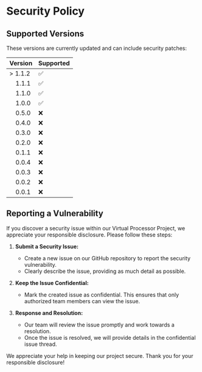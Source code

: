 # Security Policy

## Supported Versions

These versions are currently updated and can include security patches:

| Version     | Supported          |
| ----------- | ------------------ |
| > 1.1.2     | :white_check_mark: |
| &emsp;1.1.1 | :white_check_mark: |
| &emsp;1.1.0 | :white_check_mark: |
| &emsp;1.0.0 | :white_check_mark: |
| &emsp;0.5.0 | :x:                |
| &emsp;0.4.0 | :x:                |
| &emsp;0.3.0 | :x:                |
| &emsp;0.2.0 | :x:                |
| &emsp;0.1.1 | :x:                |
| &emsp;0.0.4 | :x:                |
| &emsp;0.0.3 | :x:                |
| &emsp;0.0.2 | :x:                |
| &emsp;0.0.1 | :x:                |

## Reporting a Vulnerability

If you discover a security issue within our Virtual Processor Project, we appreciate your responsible disclosure. Please follow these steps:

1. **Submit a Security Issue:**
    - Create a new issue on our GitHub repository to report the security vulnerability.
    - Clearly describe the issue, providing as much detail as possible.

2. **Keep the Issue Confidential:**
    - Mark the created issue as confidential. This ensures that only authorized team members can view the issue.

3. **Response and Resolution:**
    - Our team will review the issue promptly and work towards a resolution.
    - Once the issue is resolved, we will provide details in the confidential issue thread.

We appreciate your help in keeping our project secure. Thank you for your responsible disclosure!